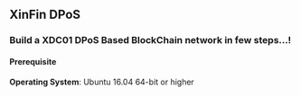 ## XinFin DPoS

### Build a XDC01 DPoS Based BlockChain network in few steps...!


#### Prerequisite
**Operating System**: Ubuntu 16.04 64-bit or higher


